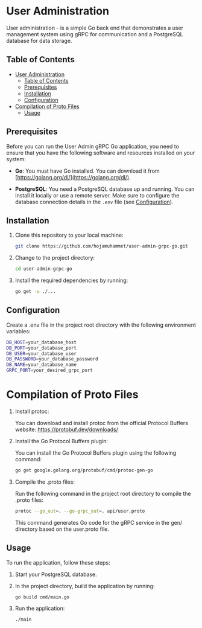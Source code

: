 # User Administration

User administration - is a simple Go back end that demonstrates a user management system using gRPC for communication and a PostgreSQL database for data storage.

## Table of Contents

- [User Administration](#user-administration)
  - [Table of Contents](#table-of-contents)
  - [Prerequisites](#prerequisites)
  - [Installation](#installation)
  - [Configuration](#configuration)
- [Compilation of Proto Files](#compilation-of-proto-files)
  - [Usage](#usage)

## Prerequisites

Before you can run the User Admin gRPC Go application, you need to ensure that you have the following software and resources installed on your system:

- **Go**: You must have Go installed. You can download it from [https://golang.org/dl/](https://golang.org/dl/).

- **PostgreSQL**: You need a PostgreSQL database up and running. You can install it locally or use a remote server. Make sure to configure the database connection details in the `.env` file (see [Configuration](#configuration)).

## Installation

1. Clone this repository to your local machine:

   ```bash
   git clone https://github.com/hojamuhammet/user-admin-grpc-go.git
   ```

2. Change to the project directory:

   ```bash
   cd user-admin-grpc-go
   ```

3. Install the required dependencies by running:

   ```bash
   go get -u ./...
   ```

## Configuration
Create a .env file in the project root directory with the following environment variables:
```bash
DB_HOST=your_database_host
DB_PORT=your_database_port
DB_USER=your_database_user
DB_PASSWORD=your_database_password
DB_NAME=your_database_name
GRPC_PORT=your_desired_grpc_port
```

# Compilation of Proto Files
1. Install protoc:

   You can download and install protoc from the official Protocol Buffers website: https://protobuf.dev/downloads/

2. Install the Go Protocol Buffers plugin:

   You can install the Go Protocol Buffers plugin using the following command:
   ```bash
   go get google.golang.org/protobuf/cmd/protoc-gen-go
   ```
3. Compile the .proto files:

   Run the following command in the project root directory to compile the .proto files:
   ```bash
   protoc --go_out=. --go-grpc_out=. api/user.proto
   ```
   This command generates Go code for the gRPC service in the gen/ directory based on the user.proto file.

## Usage

To run the application, follow these steps:

1. Start your PostgreSQL database.

2. In the project directory, build the application by running:

   ```bash
   go build cmd/main.go
   ```

3. Run the application:

   ```bash
   ./main
   ```
